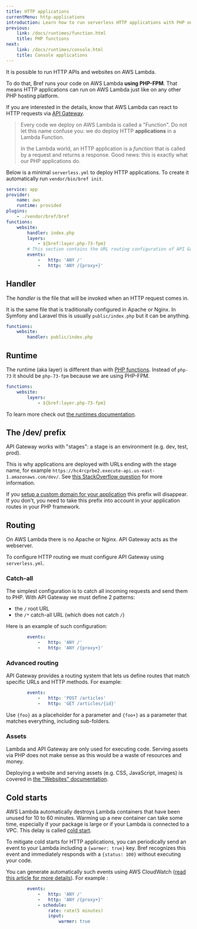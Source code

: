 ```yaml
---
title: HTTP applications
currentMenu: http-applications
introduction: Learn how to run serverless HTTP applications with PHP on AWS Lambda using Bref.
previous:
    link: /docs/runtimes/function.html
    title: PHP functions
next:
    link: /docs/runtimes/console.html
    title: Console applications
---
```


It is possible to run HTTP APIs and websites on AWS Lambda.

To do that, Bref runs your code on AWS Lambda **using PHP-FPM**. That means HTTP applications can run on AWS Lambda just like on any other PHP hosting platform.

If you are interested in the details, know that AWS Lambda can react to HTTP requests via [API Gateway](https://aws.amazon.com/api-gateway/).

> Every code we deploy on AWS Lambda is called a "Function". Do not let this name confuse you: we do deploy HTTP **applications** in a Lambda Function.
>
> In the Lambda world, an HTTP application is a *function* that is called by a request and returns a response. Good news: this is exactly what our PHP applications do.

Below is a minimal `serverless.yml` to deploy HTTP applications. To create it automatically run `vendor/bin/bref init`.

```yaml
service: app
provider:
    name: aws
    runtime: provided
plugins:
    - ./vendor/bref/bref
functions:
    website:
        handler: index.php
        layers:
            - ${bref:layer.php-73-fpm}
        # This section contains the URL routing configuration of API Gateway
        events:
            -   http: 'ANY /'
            -   http: 'ANY /{proxy+}'
```

## Handler

The *handler* is the file that will be invoked when an HTTP request comes in.

It is the same file that is traditionally configured in Apache or Nginx. In Symfony and Laravel this is usually `public/index.php` but it can be anything.

```yaml
functions:
    website:
        handler: public/index.php
```

## Runtime

The runtime (aka layer) is different than with [PHP functions](function.md). Instead of `php-73` it should be `php-73-fpm` because we are using PHP-FPM.

```yaml
functions:
    website:
        layers:
            - ${bref:layer.php-73-fpm}
```

To learn more check out [the runtimes documentation](/docs/runtimes/README.md).

## The /dev/ prefix

API Gateway works with "stages": a stage is an environment (e.g. dev, test, prod).

This is why applications are deployed with URLs ending with the stage name, for example `https://hc4rcprbe2.execute-api.us-east-1.amazonaws.com/dev/`. See [this StackOverflow question](https://stackoverflow.com/questions/46857335/how-to-remove-stage-from-urls-for-aws-lambda-functions-serverless-framework) for more information.

If you [setup a custom domain for your application](/docs/environment/custom-domains.md) this prefix will disappear. If you don't, you need to take this prefix into account in your application routes in your PHP framework.

## Routing

On AWS Lambda there is no Apache or Nginx. API Gateway acts as the webserver.

To configure HTTP routing we must configure API Gateway using `serverless.yml`.

### Catch-all

The simplest configuration is to catch all incoming requests and send them to PHP. With API Gateway we must define 2 patterns:

- the `/` root URL
- the `/*` catch-all URL (which does not catch `/`)

Here is an example of such configuration:

```yaml
        events:
            -   http: 'ANY /'
            -   http: 'ANY /{proxy+}'
```

### Advanced routing

API Gateway provides a routing system that lets us define routes that match specific URLs and HTTP methods. For example:

```yaml
        events:
            -   http: 'POST /articles'
            -   http: 'GET /articles/{id}'
```

Use `{foo}` as a placeholder for a parameter and `{foo+}` as a parameter that matches everything, including sub-folders.

### Assets

Lambda and API Gateway are only used for executing code. Serving assets via PHP does not make sense as this would be a waste of resources and money.

Deploying a website and serving assets (e.g. CSS, JavaScript, images) is covered in [the "Websites" documentation](/docs/websites.md).

## Cold starts

AWS Lambda automatically destroys Lambda containers that have been unused for 10 to 60 minutes. Warming up a new container can take some time, especially if your package is large or if your Lambda is connected to a VPC. This delay is called [cold start](https://mikhail.io/serverless/coldstarts/aws/).

To mitigate cold starts for HTTP applications, you can periodically send an event to your Lambda including a `{warmer: true}` key. Bref recognizes this event and immediately responds with a `{status: 100}` without executing your code.

You can generate automatically such events using AWS CloudWatch ([read this article for more details](https://www.jeremydaly.com/lambda-warmer-optimize-aws-lambda-function-cold-starts/)). For example :

```yaml
        events:
            -   http: 'ANY /'
            -   http: 'ANY /{proxy+}'
            - schedule:
                rate: rate(5 minutes)
                input:
                    warmer: true
```

